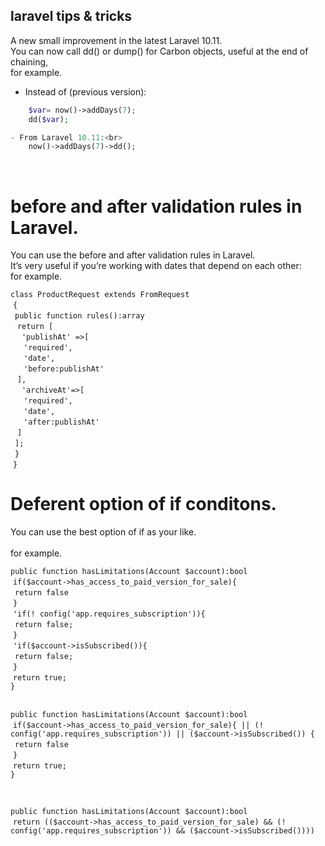 ## laravel tips & tricks

A new small improvement in the latest Laravel 10.11.<br>
You can now call dd() or dump() for Carbon objects, useful at the end of chaining, <br>for example.

- Instead of (previous version):<br>
```php
	$var= now()->addDays(7);
	dd($var);

- From Laravel 10.11:<br>
	now()->addDays(7)->dd();
```
<br>

# before and after validation rules in Laravel.

You can use the before and after validation rules in Laravel. <br>
It’s very useful if you’re working with dates that depend on each other: <br>for example.

`class ProductRequest extends FromRequest`<br>
&nbsp;`{`<br>
&ensp;`public function rules():array`<br>
&ensp;&nbsp;`return [`<br>
&emsp;&nbsp;`'publishAt' =>[`<br>
&emsp;&ensp;`'required',`<br>
&emsp;&ensp;`'date',`<br>
&emsp;&ensp;`'before:publishAt'`<br>
&ensp;&nbsp;`],`<br>
&emsp;&nbsp;`'archiveAt'=>[`<br>
&emsp;&ensp;`'required',`<br>
&emsp;&ensp;`'date',`<br>
&emsp;&ensp;`'after:publishAt'`<br>
&ensp;&nbsp;`]`<br>
&ensp;`];`<br>
&ensp;`}`<br>
&nbsp;`}`<br>

# Deferent option of if conditons.

You can use the best option of if as your like. <br>
<br>for example.

`public function hasLimitations(Account $account):bool`<br>
&nbsp;`if($account->has_access_to_paid_version_for_sale){`<br>
&ensp;`return false`<br>
&nbsp;`}`<br>
&nbsp;`'if(! config('app.requires_subscription')){`<br>
&ensp;`return false;`<br>
&nbsp;`}`<br>
&nbsp;`'if($account->isSubscribed()){`<br>
&ensp;`return false;`<br>
&nbsp;`}`<br>
&nbsp;`return true;`<br>
`}`<br>
<br>

`public function hasLimitations(Account $account):bool`<br>
&nbsp;`if($account->has_access_to_paid_version_for_sale){ || (! config('app.requires_subscription')) || ($account->isSubscribed()) {`<br>
&ensp;`return false`<br>
&nbsp;`}`<br>
&nbsp;`return true;`<br>
`}`<br>

<br>

`public function hasLimitations(Account $account):bool`<br>
&nbsp;`return (($account->has_access_to_paid_version_for_sale) && (! config('app.requires_subscription')) && ($account->isSubscribed())))`<br>